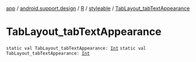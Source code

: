 [app](../../../index.md) / [android.support.design](../../index.md) / [R](../index.md) / [styleable](index.md) / [TabLayout_tabTextAppearance](.)

# TabLayout_tabTextAppearance

`static val TabLayout_tabTextAppearance: `[`Int`](https://kotlinlang.org/api/latest/jvm/stdlib/kotlin/-int/index.html)
`static val TabLayout_tabTextAppearance: `[`Int`](https://kotlinlang.org/api/latest/jvm/stdlib/kotlin/-int/index.html)